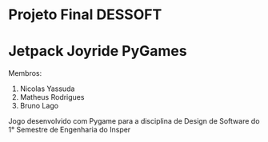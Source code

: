 # Projeto Final DESSOFT
# Jetpack Joyride PyGames

Membros:
1. Nicolas Yassuda
2. Matheus Rodrigues
3. Bruno Lago

Jogo desenvolvido com Pygame para a disciplina de Design de Software do 1° Semestre de Engenharia do Insper
